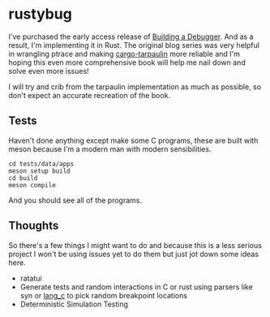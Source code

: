 # rustybug

I've purchased the early access release of [Building a Debugger](https://nostarch.com/building-a-debugger).
And as a result, I'm implementing it in Rust. The original blog series was very
helpful in wrangling ptrace and making [cargo-tarpaulin](https://github.com/xd009642/tarpaulin)
more reliable and I'm hoping this even more comprehensive book will help me
nail down and solve even more issues!

I will try and crib from the tarpaulin implementation as much as possible, so
don't expect an accurate recreation of the book.

## Tests

Haven't done anything except make some C programs, these are built with meson
because I'm a modern man with modern sensibilities.

```
cd tests/data/apps
meson setup build
cd build
meson compile
```

And you should see all of the programs.

## Thoughts

So there's a few things I might want to do and because this is a less serious
project I won't be using issues yet to do them but just jot down some ideas
here.

* ratatui 
* Generate tests and random interactions in C or rust using parsers like syn or [lang\_c](https://docs.rs/lang-c/0.15.1/lang_c/) to pick random breakpoint locations
* Deterministic Simulation Testing
